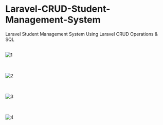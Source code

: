 # Laravel-CRUD-Student-Management-System
Laravel Student Management System Using Laravel CRUD Operations &amp; SQL <br/><br/>

![1](https://github.com/MrTineth/Laravel-CRUD-Student-Management-System/assets/106744622/fb7c3877-63a4-4b53-a469-e94b1cbf4b54)<br/><br/><br/>

![2](https://github.com/MrTineth/Laravel-CRUD-Student-Management-System/assets/106744622/a05e79ae-8715-4232-b0e3-e23ba5566000)<br/><br/><br/>

![3](https://github.com/MrTineth/Laravel-CRUD-Student-Management-System/assets/106744622/4d463fbc-7eb3-41f2-9bf3-14e0fdefa570)<br/><br/><br/>

![4](https://github.com/MrTineth/Laravel-CRUD-Student-Management-System/assets/106744622/32352bba-ae0f-412a-a067-702749a7e342)



